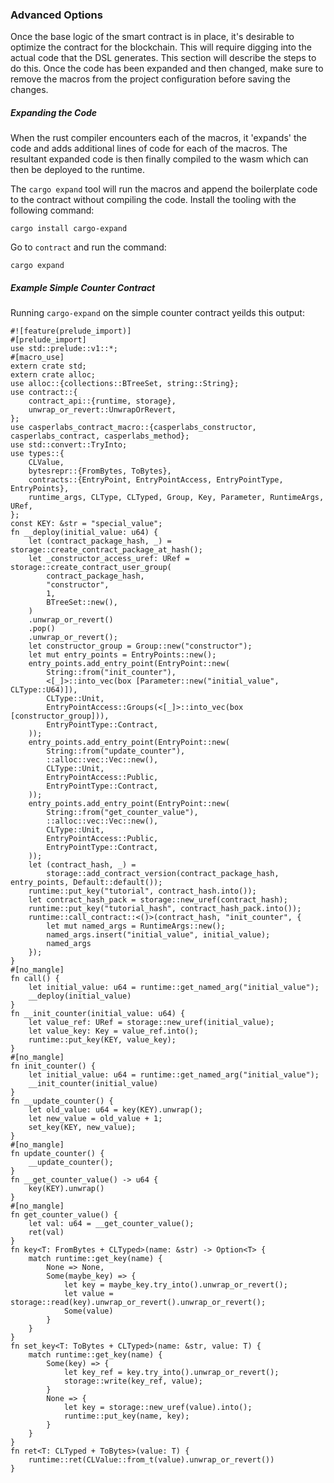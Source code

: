 ### Advanced Options 
Once the base logic of the smart contract is in place, it's desirable to optimize the contract for the blockchain.  This will require digging into the actual code that
the DSL generates.  This section will describe the steps to do this.  Once the code has been expanded and then changed, make sure to remove the macros from the project 
configuration before saving the changes.


##### Expanding the Code
When the rust compiler encounters each of the macros, it 'expands' the code and adds additional lines of code for each of the macros. 
The resultant expanded code is then finally compiled to the wasm which can then be deployed to the runtime.

The `cargo expand` tool will run the macros and append the boilerplate code to the contract without compiling the code. 
Install the tooling with the following command:
```
cargo install cargo-expand

```

Go to `contract` and run the command:
```
cargo expand

```

##### Example Simple Counter Contract

Running `cargo-expand` on the simple counter contract yeilds this output:
```
#![feature(prelude_import)]
#[prelude_import]
use std::prelude::v1::*;
#[macro_use]
extern crate std;
extern crate alloc;
use alloc::{collections::BTreeSet, string::String};
use contract::{
    contract_api::{runtime, storage},
    unwrap_or_revert::UnwrapOrRevert,
};
use casperlabs_contract_macro::{casperlabs_constructor, casperlabs_contract, casperlabs_method};
use std::convert::TryInto;
use types::{
    CLValue,
    bytesrepr::{FromBytes, ToBytes},
    contracts::{EntryPoint, EntryPointAccess, EntryPointType, EntryPoints},
    runtime_args, CLType, CLTyped, Group, Key, Parameter, RuntimeArgs, URef,
};
const KEY: &str = "special_value";
fn __deploy(initial_value: u64) {
    let (contract_package_hash, _) = storage::create_contract_package_at_hash();
    let _constructor_access_uref: URef = storage::create_contract_user_group(
        contract_package_hash,
        "constructor",
        1,
        BTreeSet::new(),
    )
    .unwrap_or_revert()
    .pop()
    .unwrap_or_revert();
    let constructor_group = Group::new("constructor");
    let mut entry_points = EntryPoints::new();
    entry_points.add_entry_point(EntryPoint::new(
        String::from("init_counter"),
        <[_]>::into_vec(box [Parameter::new("initial_value", CLType::U64)]),
        CLType::Unit,
        EntryPointAccess::Groups(<[_]>::into_vec(box [constructor_group])),
        EntryPointType::Contract,
    ));
    entry_points.add_entry_point(EntryPoint::new(
        String::from("update_counter"),
        ::alloc::vec::Vec::new(),
        CLType::Unit,
        EntryPointAccess::Public,
        EntryPointType::Contract,
    ));
    entry_points.add_entry_point(EntryPoint::new(
        String::from("get_counter_value"),
        ::alloc::vec::Vec::new(),
        CLType::Unit,
        EntryPointAccess::Public,
        EntryPointType::Contract,
    ));
    let (contract_hash, _) =
        storage::add_contract_version(contract_package_hash, entry_points, Default::default());
    runtime::put_key("tutorial", contract_hash.into());
    let contract_hash_pack = storage::new_uref(contract_hash);
    runtime::put_key("tutorial_hash", contract_hash_pack.into());
    runtime::call_contract::<()>(contract_hash, "init_counter", {
        let mut named_args = RuntimeArgs::new();
        named_args.insert("initial_value", initial_value);
        named_args
    });
}
#[no_mangle]
fn call() {
    let initial_value: u64 = runtime::get_named_arg("initial_value");
    __deploy(initial_value)
}
fn __init_counter(initial_value: u64) {
    let value_ref: URef = storage::new_uref(initial_value);
    let value_key: Key = value_ref.into();
    runtime::put_key(KEY, value_key);
}
#[no_mangle]
fn init_counter() {
    let initial_value: u64 = runtime::get_named_arg("initial_value");
    __init_counter(initial_value)
}
fn __update_counter() {
    let old_value: u64 = key(KEY).unwrap();
    let new_value = old_value + 1;
    set_key(KEY, new_value);
}
#[no_mangle]
fn update_counter() {
    __update_counter();
}
fn __get_counter_value() -> u64 {
    key(KEY).unwrap()
}
#[no_mangle]
fn get_counter_value() {
    let val: u64 = __get_counter_value();
    ret(val)
}
fn key<T: FromBytes + CLTyped>(name: &str) -> Option<T> {
    match runtime::get_key(name) {
        None => None,
        Some(maybe_key) => {
            let key = maybe_key.try_into().unwrap_or_revert();
            let value = storage::read(key).unwrap_or_revert().unwrap_or_revert();
            Some(value)
        }
    }
}
fn set_key<T: ToBytes + CLTyped>(name: &str, value: T) {
    match runtime::get_key(name) {
        Some(key) => {
            let key_ref = key.try_into().unwrap_or_revert();
            storage::write(key_ref, value);
        }
        None => {
            let key = storage::new_uref(value).into();
            runtime::put_key(name, key);
        }
    }
}
fn ret<T: CLTyped + ToBytes>(value: T) {
    runtime::ret(CLValue::from_t(value).unwrap_or_revert())
}
```
